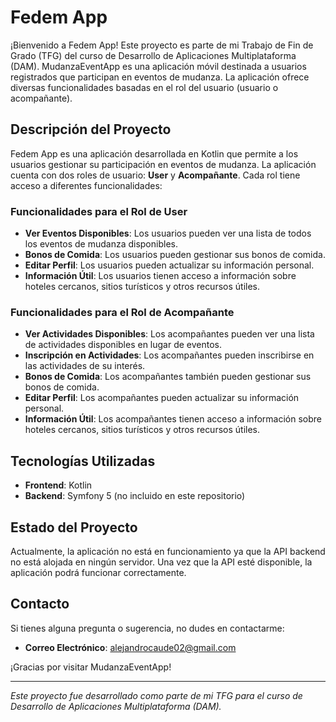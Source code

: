 # Fedem App

¡Bienvenido a Fedem App! Este proyecto es parte de mi Trabajo de Fin de Grado (TFG) del curso de Desarrollo de Aplicaciones Multiplataforma (DAM). MudanzaEventApp es una aplicación móvil destinada a usuarios registrados que participan en eventos de mudanza. La aplicación ofrece diversas funcionalidades basadas en el rol del usuario (usuario o acompañante).

## Descripción del Proyecto

Fedem App es una aplicación desarrollada en Kotlin que permite a los usuarios gestionar su participación en eventos de mudanza. La aplicación cuenta con dos roles de usuario: **User** y **Acompañante**. Cada rol tiene acceso a diferentes funcionalidades:

### Funcionalidades para el Rol de User

- **Ver Eventos Disponibles**: Los usuarios pueden ver una lista de todos los eventos de mudanza disponibles.
- **Bonos de Comida**: Los usuarios pueden gestionar sus bonos de comida.
- **Editar Perfil**: Los usuarios pueden actualizar su información personal.
- **Información Útil**: Los usuarios tienen acceso a información sobre hoteles cercanos, sitios turísticos y otros recursos útiles.

### Funcionalidades para el Rol de Acompañante

- **Ver Actividades Disponibles**: Los acompañantes pueden ver una lista de actividades disponibles en lugar de eventos.
- **Inscripción en Actividades**: Los acompañantes pueden inscribirse en las actividades de su interés.
- **Bonos de Comida**: Los acompañantes también pueden gestionar sus bonos de comida.
- **Editar Perfil**: Los acompañantes pueden actualizar su información personal.
- **Información Útil**: Los acompañantes tienen acceso a información sobre hoteles cercanos, sitios turísticos y otros recursos útiles.

## Tecnologías Utilizadas

- **Frontend**: Kotlin
- **Backend**: Symfony 5 (no incluido en este repositorio)

## Estado del Proyecto

Actualmente, la aplicación no está en funcionamiento ya que la API backend no está alojada en ningún servidor. Una vez que la API esté disponible, la aplicación podrá funcionar correctamente.

## Contacto

Si tienes alguna pregunta o sugerencia, no dudes en contactarme:

- **Correo Electrónico**: alejandrocaude02@gmail.com

¡Gracias por visitar MudanzaEventApp!

---

*Este proyecto fue desarrollado como parte de mi TFG para el curso de Desarrollo de Aplicaciones Multiplataforma (DAM).*
